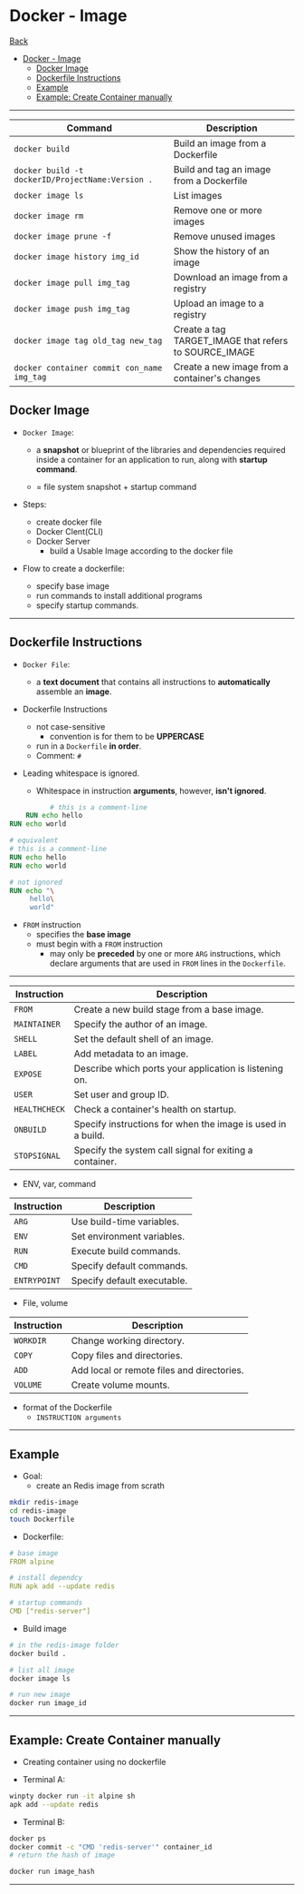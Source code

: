 # Docker - Image

[Back](../../index.md)

- [Docker - Image](#docker---image)
  - [Docker Image](#docker-image)
  - [Dockerfile Instructions](#dockerfile-instructions)
  - [Example](#example)
  - [Example: Create Container manually](#example-create-container-manually)

---

| Command                                          | Description                                           |
| ------------------------------------------------ | ----------------------------------------------------- |
| `docker build`                                   | Build an image from a Dockerfile                      |
| `docker build -t dockerID/ProjectName:Version .` | Build and tag an image from a Dockerfile              |
| `docker image ls`                                | List images                                           |
| `docker image rm`                                | Remove one or more images                             |
| `docker image prune -f`                          | Remove unused images                                  |
| `docker image history img_id`                    | Show the history of an image                          |
| `docker image pull img_tag`                      | Download an image from a registry                     |
| `docker image push img_tag`                      | Upload an image to a registry                         |
| `docker image tag old_tag new_tag`               | Create a tag TARGET_IMAGE that refers to SOURCE_IMAGE |
| `docker container commit con_name img_tag`       | Create a new image from a container's changes         |

## Docker Image

- `Docker Image`:

  - a **snapshot** or blueprint of the libraries and dependencies required inside a container for an application to run, along with **startup command**.

  - = file system snapshot + startup command

- Steps:

  - create docker file
  - Docker Clent(CLI)
  - Docker Server
    - build a Usable Image according to the docker file

- Flow to create a dockerfile:
  - specify base image
  - run commands to install additional programs
  - specify startup commands.

---

## Dockerfile Instructions

- `Docker File`:

  - a **text document** that contains all instructions to **automatically** assemble an **image**.

- Dockerfile Instructions

  - not case-sensitive
    - convention is for them to be **UPPERCASE**
  - run in a `Dockerfile` **in order**.
  - Comment: `#`

- Leading whitespace is ignored.
  - Whitespace in instruction **arguments**, however, **isn't ignored**.

```Dockerfile
          # this is a comment-line
    RUN echo hello
RUN echo world

# equivalent
# this is a comment-line
RUN echo hello
RUN echo world

# not ignored
RUN echo "\
     hello\
     world"

```

- `FROM` instruction
  - specifies the **base image**
  - must begin with a `FROM` instruction
    - may only be **preceded** by one or more `ARG` instructions, which declare arguments that are used in `FROM` lines in the `Dockerfile`.

---

| Instruction   | Description                                                 |
| ------------- | ----------------------------------------------------------- |
| `FROM`        | Create a new build stage from a base image.                 |
| `MAINTAINER`  | Specify the author of an image.                             |
| `SHELL`       | Set the default shell of an image.                          |
| `LABEL`       | Add metadata to an image.                                   |
| `EXPOSE`      | Describe which ports your application is listening on.      |
| `USER`        | Set user and group ID.                                      |
| `HEALTHCHECK` | Check a container's health on startup.                      |
| `ONBUILD`     | Specify instructions for when the image is used in a build. |
| `STOPSIGNAL`  | Specify the system call signal for exiting a container.     |

- ENV, var, command

| Instruction  | Description                 |
| ------------ | --------------------------- |
| `ARG`        | Use build-time variables.   |
| `ENV`        | Set environment variables.  |
| `RUN`        | Execute build commands.     |
| `CMD`        | Specify default commands.   |
| `ENTRYPOINT` | Specify default executable. |

- File, volume

| Instruction | Description                                |
| ----------- | ------------------------------------------ |
| `WORKDIR`   | Change working directory.                  |
| `COPY`      | Copy files and directories.                |
| `ADD`       | Add local or remote files and directories. |
| `VOLUME`    | Create volume mounts.                      |

- format of the Dockerfile
  - `INSTRUCTION arguments`

---

## Example

- Goal:
  - create an Redis image from scrath

```sh
mkdir redis-image
cd redis-image
touch Dockerfile
```

- Dockerfile:

```yaml
# base image
FROM alpine

# install dependcy
RUN apk add --update redis

# startup commands
CMD ["redis-server"]
```

- Build image

```sh
# in the redis-image folder
docker build .

# list all image
docker image ls

# run new image
docker run image_id

```

---

## Example: Create Container manually

- Creating container using no dockerfile

- Terminal A:

```sh
winpty docker run -it alpine sh
apk add --update redis
```

- Terminal B:

```sh
docker ps
docker commit -c "CMD 'redis-server'" container_id
# return the hash of image

docker run image_hash
```

---
